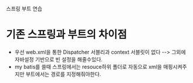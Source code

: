 스프링 부트 연습


# 기존 스프링과 부트의 차이점
 - 우선 web.xml을 통한 Dispatcher 서블리과 context 서블릿이 없다 --> 그외에 자바설정 기반으로 빈 설정을 해줄수있다.
 - my batis를 쓸때 스프링에서는 resouce하위 폴더로 자동으로 xml을 매핑시켜주지만 부트에서는 경로를 지정해줘야한다.